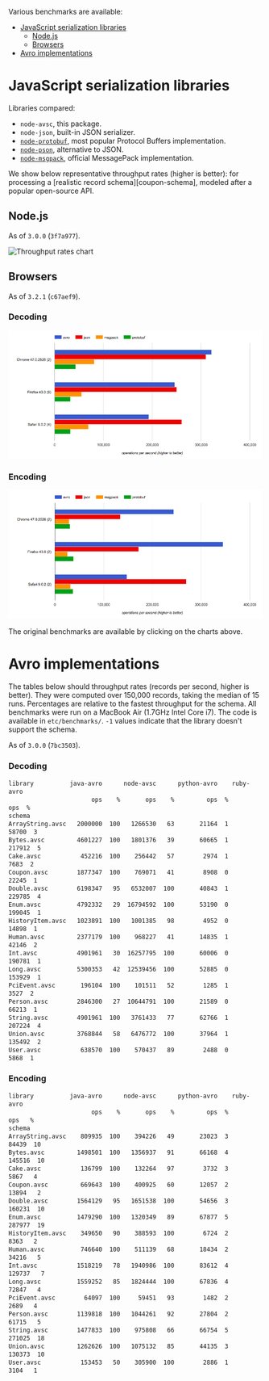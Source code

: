 Various benchmarks are available:

+ [JavaScript serialization libraries](#javascript-serialization-libraries)
  + [Node.js](#nodejs)
  + [Browsers](#browsers)
+ [Avro implementations](#avro-implementations)


# JavaScript serialization libraries

Libraries compared:

+ `node-avsc`, this package.
+ `node-json`, built-in JSON serializer.
+ [`node-protobuf`](https://www.npmjs.com/package/protobufjs), most popular
  Protocol Buffers implementation.
+ [`node-pson`](https://www.npmjs.com/package/pson), alternative to JSON.
+ [`node-msgpack`](https://www.npmjs.com/package/msgpack-lite), official
  MessagePack implementation.

We show below representative throughput rates (higher is better): for
processing a [realistic record schema][coupon-schema], modeled after a popular
open-source API.

## Node.js

As of `3.0.0` (`3f7a977`).

![Throughput rates chart](https://raw.githubusercontent.com/mtth/avsc/master/etc/benchmarks/javascript/results/png/coupons-throughput-2172789.png)


## Browsers

As of `3.2.1` (`c67aef9`).

### Decoding

[![Decode browser chart](img/coupon-decode-3.2.1.png)](http://jsperf.com/avsc-decode-coupon/2)

### Encoding

[![Encode browser chart](img/coupon-encode-3.2.1.png)](http://jsperf.com/avsc-encode-coupon/2)

The original benchmarks are available by clicking on the charts above.


# Avro implementations

The tables below should throughput rates (records per second, higher is
better). They were computed over 150,000 records, taking the median of 15 runs.
Percentages are relative to the fastest throughput for the schema. All
benchmarks were run on a MacBook Air (1.7GHz Intel Core i7). The code is
available in `etc/benchmarks/`. `-1` values indicate that the library doesn't
support the schema.

As of `3.0.0` (`7bc3503`).

### Decoding

```
library          java-avro      node-avsc      python-avro    ruby-avro
                       ops    %       ops    %         ops  %       ops  %
schema
ArrayString.avsc   2000000  100   1266530   63       21164  1     58700  3
Bytes.avsc         4601227  100   1801376   39       60665  1    217912  5
Cake.avsc           452216  100    256442   57        2974  1      7683  2
Coupon.avsc        1877347  100    769071   41        8908  0     22245  1
Double.avsc        6198347   95   6532007  100       40843  1    229785  4
Enum.avsc          4792332   29  16794592  100       53190  0    199045  1
HistoryItem.avsc   1023891  100   1001385   98        4952  0     14898  1
Human.avsc         2377179  100    968227   41       14835  1     42146  2
Int.avsc           4901961   30  16257795  100       60006  0    190781  1
Long.avsc          5300353   42  12539456  100       52885  0    153929  1
PciEvent.avsc       196104  100    101511   52        1285  1      3527  2
Person.avsc        2846300   27  10644791  100       21589  0     66213  1
String.avsc        4901961  100   3761433   77       62766  1    207224  4
Union.avsc         3768844   58   6476772  100       37964  1    135492  2
User.avsc           638570  100    570437   89        2488  0      5868  1
```

### Encoding

```
library          java-avro      node-avsc      python-avro    ruby-avro
                       ops    %       ops    %         ops  %       ops   %
schema
ArrayString.avsc    809935  100    394226   49       23023  3     84439  10
Bytes.avsc         1498501  100   1356937   91       66168  4    145516  10
Cake.avsc           136799  100    132264   97        3732  3      5867   4
Coupon.avsc         669643  100    400925   60       12057  2     13894   2
Double.avsc        1564129   95   1651538  100       54656  3    160231  10
Enum.avsc          1479290  100   1320349   89       67877  5    287977  19
HistoryItem.avsc    349650   90    388593  100        6724  2      8363   2
Human.avsc          746640  100    511139   68       18434  2     34216   5
Int.avsc           1518219   78   1940986  100       83612  4    129737   7
Long.avsc          1559252   85   1824444  100       67836  4     72847   4
PciEvent.avsc        64097  100     59451   93        1482  2      2689   4
Person.avsc        1139818  100   1044261   92       27804  2     61715   5
String.avsc        1477833  100    975808   66       66754  5    271025  18
Union.avsc         1262626  100   1075132   85       44135  3    130373  10
User.avsc           153453   50    305900  100        2886  1      3104   1
```
